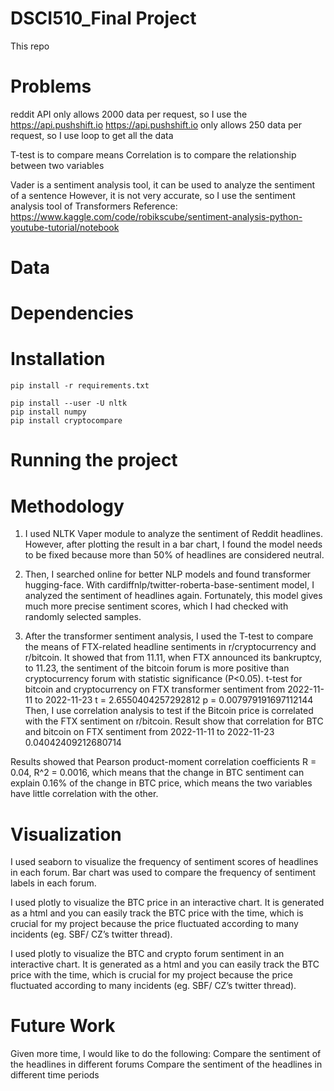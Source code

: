 # DSCI510_Final Project
This repo 

# Problems

reddit API only allows 2000 data per request, so I use the https://api.pushshift.io
https://api.pushshift.io only allows 250 data per request, so I use loop to get all the data

T-test is to compare means
Correlation is to compare the relationship between two variables

Vader is a sentiment analysis tool, it can be used to analyze the sentiment of a sentence
However, it is not very accurate, so I use the sentiment analysis tool of Transformers
Reference: https://www.kaggle.com/code/robikscube/sentiment-analysis-python-youtube-tutorial/notebook

# Data

# Dependencies

# Installation

```
pip install -r requirements.txt
```
```
pip install --user -U nltk
pip install numpy
pip install cryptocompare
```

# Running the project

# Methodology
1)	I used NLTK Vaper module to analyze the sentiment of Reddit headlines. However, after plotting the result in a bar chart, I found the model needs to be fixed because more than 50% of headlines are considered neutral.

2)	Then, I searched online for better NLP models and found transformer hugging-face. With cardiffnlp/twitter-roberta-base-sentiment model, I analyzed the sentiment of headlines again. Fortunately, this model gives much more precise sentiment scores, which I had checked with randomly selected samples.

3)	After the transformer sentiment analysis, I used the T-test to compare the means of FTX-related headline sentiments in r/cryptocurrency and r/bitcoin. It showed that from 11.11, when FTX announced its bankruptcy, to 11.23, the sentiment of the bitcoin forum is more positive than cryptocurrency forum with statistic significance (P<0.05).
t-test for bitcoin and cryptocurrency on FTX transformer sentiment
from 2022-11-11 to 2022-11-23
t = 2.6550404257292812
p = 0.007979191697112144
Then, I use correlation analysis to test if the Bitcoin price is correlated with the FTX sentiment on r/bitcoin. Result show that 
correlation for BTC and bitcoin on FTX sentiment
from 2022-11-11 to 2022-11-23
0.04042409212680714

Results showed that Pearson product-moment correlation coefficients R = 0.04, R^2 = 0.0016, which means that the change in BTC sentiment can explain 0.16% of the change in BTC price, which means the two variables have little correlation with the other.



# Visualization
I used seaborn to visualize the frequency of sentiment scores of headlines in each forum. Bar chart was used to compare the frequency of sentiment labels in each forum. 

I used plotly to visualize the BTC price in an interactive chart. It is generated as a html and you can easily track the BTC price with the time, which is crucial for my project because the price fluctuated according to many incidents (eg. SBF/ CZ’s twitter thread).

I used plotly to visualize the BTC and crypto forum sentiment in an interactive chart. It is generated as a html and you can easily track the BTC price with the time, which is crucial for my project because the price fluctuated according to many incidents (eg. SBF/ CZ’s twitter thread).


# Future Work

Given more time, I would like to do the following:
Compare the sentiment of the headlines in different forums
Compare the sentiment of the headlines in different time periods
